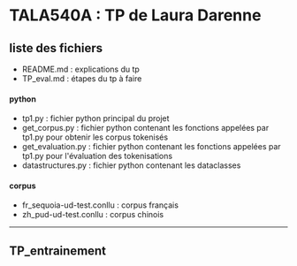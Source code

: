 # TALA540A : TP de Laura Darenne

## liste des fichiers
- README.md : explications du tp
- TP_eval.md : étapes du tp à faire

#### python
- tp1.py : fichier python principal du projet
- get_corpus.py : fichier python contenant les fonctions appelées par tp1.py pour obtenir les corpus tokenisés
- get_evaluation.py : fichier python contenant les fonctions appelées par tp1.py pour l'évaluation des tokenisations
- datastructures.py : fichier python contenant les dataclasses 

#### corpus
- fr_sequoia-ud-test.conllu : corpus français
- zh_pud-ud-test.conllu : corpus chinois

---

## TP_entrainement
